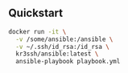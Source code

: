 ## Quickstart

```sh
docker run -it \
  -v /some/ansible:/ansible \
  -v ~/.ssh/id_rsa:/id_rsa \
  kr3ssh/ansible:latest \
  ansible-playbook playbook.yml
```
